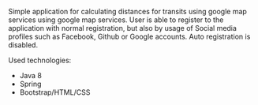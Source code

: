 Simple application for calculating distances for transits using google map services using google map services. User is able to register to the application with normal registration, but also by usage of Social media profiles such as Facebook, Github or Google accounts.
Auto registration is disabled.


Used technologies:
- Java 8
- Spring 
- Bootstrap/HTML/CSS



